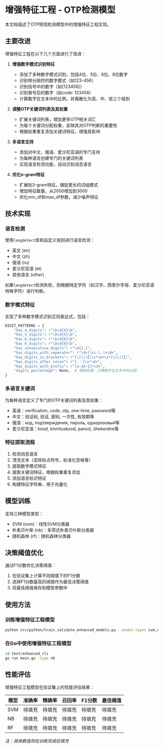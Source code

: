 # 增强特征工程 - OTP检测模型

本文档描述了OTP短信检测模型中的增强特征工程实现。

## 主要改进

增强特征工程在以下几个方面进行了改进：

1. **增强数字模式识别特征**
   - 添加了多种数字模式识别，包括4位、5位、6位、8位数字
   - 识别带分隔符的数字模式（如123-456）
   - 识别括号中的数字（如[123456]）
   - 识别冒号后的数字（如code: 123456）
   - 计算数字在文本中的比例，并离散化为高、中、低三个级别

2. **调整OTP关键词列表及其权重**
   - 扩展关键词列表，增加更多OTP相关词汇
   - 为每个关键词分配权重，反映其对OTP判断的重要性
   - 根据权重重复添加关键词特征，增强其影响

3. **多语言支持**
   - 添加对中文、俄语、爱沙尼亚语的专门支持
   - 为每种语言创建专门的关键词列表
   - 实现语言检测功能，自动识别消息语言

4. **优化n-gram特征**
   - 扩展到3-gram特征，捕捉更长的词组模式
   - 增加特征数量，从2000增加到3000
   - 优化min_df和max_df参数，减少噪声特征

## 技术实现

### 语言检测

使用`langdetect`库和自定义规则进行语言检测：
- 英文 (en)
- 中文 (zh)
- 俄语 (ru)
- 爱沙尼亚语 (et)
- 其他语言 (other)

如果`langdetect`检测失败，则根据特定字符（如汉字、西里尔字母、爱沙尼亚语特殊字符）进行判断。

### 数字模式特征

实现了多种数字模式识别正则表达式，包括：
```python
DIGIT_PATTERNS = {
    "has_4_digits": r"\b\d{4}\b",
    "has_5_digits": r"\b\d{5}\b",
    "has_6_digits": r"\b\d{6}\b",
    "has_8_digits": r"\b\d{8}\b",
    "has_consecutive_digits": r"\d{2,}",
    "has_digits_with_separator": r"\d+[\s\-\.]+\d+",
    "has_digits_in_brackets": r"[\[\(（【]\s*\d+\s*[\]\)）】]",
    "has_digits_after_colon": r"[:：]\s*\d+",
    "has_digits_with_prefix": r"[a-zA-Z]+\d+",
    "digits_percentage": None,  # 特殊处理，计算数字在文本中的比例
}
```

### 多语言关键词

为每种语言定义了专门的OTP关键词列表及其权重：
- 英语：verification, code, otp, one-time, password等
- 中文：验证码, 验证, 密码, 一次性, 有效期等
- 俄语：код, подтверждения, пароль, одноразовый等
- 爱沙尼亚语：kood, kinnituskood, parool, ühekordne等

### 特征提取流程

1. 检测消息语言
2. 清洗文本（去除标点符号，标准化空格等）
3. 提取数字模式特征
4. 提取关键词特征，根据权重重复添加
5. 添加语言标识特征
6. 构建特征字符串，用于向量化

## 模型训练

支持三种模型类型：
- SVM (svm)：线性SVM分类器
- 朴素贝叶斯 (nb)：多项式朴素贝叶斯分类器
- 随机森林 (rf)：随机森林分类器

## 决策阈值优化

通过F1分数优化决策阈值：
1. 在验证集上计算不同阈值下的F1分数
2. 选择F1分数最高的阈值作为最佳决策阈值
3. 将最佳阈值保存到模型参数中

## 使用方法

### 训练增强特征工程模型

```bash
python src/python/train_validate_enhanced_models.py --model-types svm,nb,rf
```

### 在Go中使用增强特征工程模型

```bash
cd test/enhanced_cli
go run main.go -type nb
```

## 性能评估

增强特征工程模型在验证集上的性能评估结果：

| 模型 | 准确率 | 精确率 | 召回率 | F1分数 | 最佳阈值 |
|-----|-------|-------|-------|-------|--------|
| SVM | 待填充 | 待填充 | 待填充 | 待填充 | 待填充 |
| NB  | 待填充 | 待填充 | 待填充 | 待填充 | 待填充 |
| RF  | 待填充 | 待填充 | 待填充 | 待填充 | 待填充 |

*注：具体数值将在训练完成后填充* 